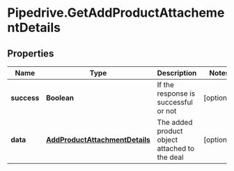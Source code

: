 # Pipedrive.GetAddProductAttachementDetails

## Properties

Name | Type | Description | Notes
------------ | ------------- | ------------- | -------------
**success** | **Boolean** | If the response is successful or not | [optional] 
**data** | [**AddProductAttachmentDetails**](AddProductAttachmentDetails.md) | The added product object attached to the deal | [optional] 


